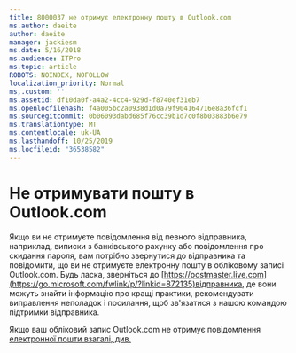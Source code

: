 ```yaml
---
title: 8000037 не отримує електронну пошту в Outlook.com
ms.author: daeite
author: daeite
manager: jackiesm
ms.date: 5/16/2018
ms.audience: ITPro
ms.topic: article
ROBOTS: NOINDEX, NOFOLLOW
localization_priority: Normal
ms,.custom: ''
ms.assetid: df10da0f-a4a2-4cc4-929d-f8740ef31eb7
ms.openlocfilehash: f4a005bc2a0938d1d0a79f904164716e8a36fcf1
ms.sourcegitcommit: 0b06093dabd685f76cc39b1d7c0f8b03883b6e79
ms.translationtype: MT
ms.contentlocale: uk-UA
ms.lasthandoff: 10/25/2019
ms.locfileid: "36538582"
---
```

# <a name="not-receiving-mail-in-outlookcom"></a>Не отримувати пошту в Outlook.com

Якщо ви не отримуєте повідомлення від певного відправника, наприклад, виписки з банківського рахунку або повідомлення про скидання пароля, вам потрібно звернутися до відправника та повідомити, що ви не отримуєте електронну пошту в обліковому записі Outlook.com. Будь ласка, зверніться до [https://postmaster.live.com](https://go.microsoft.com/fwlink/p/?linkid=872135)відправника, де вони можуть знайти інформацію про кращі практики, рекомендувати виправлення неполадок і посилання, щоб зв'язатися з нашою командою підтримки відправника.
  
Якщо ваш обліковий запис Outlook.com не отримує повідомлення [електронної пошти взагалі, див.](https://go.microsoft.com/fwlink/p/?linkid=874363)
  

